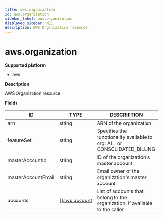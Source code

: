 ```yaml
---
title: aws.organization
id: aws.organization
sidebar_label: aws.organization
displayed_sidebar: MQL
description: AWS Organization resource
---
```


# aws.organization

**Supported platform**

- aws

**Description**

AWS Organization resource

**Fields**

| ID                 | TYPE                                    | DESCRIPTION                                                                  |
| ------------------ | --------------------------------------- | ---------------------------------------------------------------------------- |
| arn                | string                                  | ARN of the organization                                                      |
| featureSet         | string                                  | Specifies the functionality available to org: ALL or CONSOLIDATED_BILLING    |
| masterAccountId    | string                                  | ID of the organization's master account                                      |
| masterAccountEmail | string                                  | Email owner of the organization's master account                             |
| accounts           | &#91;&#93;[aws.account](aws.account.md) | List of accounts that belong to the organization, if available to the caller |
